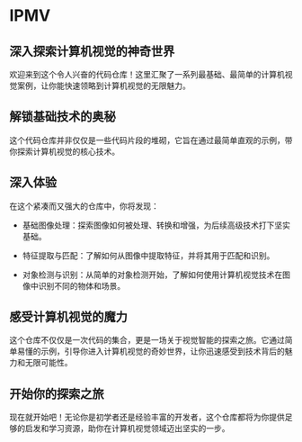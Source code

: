 # IPMV

## 深入探索计算机视觉的神奇世界
欢迎来到这个令人兴奋的代码仓库！这里汇聚了一系列最基础、最简单的计算机视觉案例，让你能快速领略到计算机视觉的无限魅力。

## 解锁基础技术的奥秘
这个代码仓库并非仅仅是一些代码片段的堆砌，它旨在通过最简单直观的示例，带你探索计算机视觉的核心技术。

## 深入体验
在这个紧凑而又强大的仓库中，你将发现：

- 基础图像处理：探索图像如何被处理、转换和增强，为后续高级技术打下坚实基础。

- 特征提取与匹配：了解如何从图像中提取特征，并将其用于匹配和识别。

- 对象检测与识别：从简单的对象检测开始，了解如何使用计算机视觉技术在图像中识别不同的物体和场景。

## 感受计算机视觉的魔力
这个仓库不仅仅是一次代码的集合，更是一场关于视觉智能的探索之旅。它通过简单易懂的示例，引导你进入计算机视觉的奇妙世界，让你迅速感受到技术背后的魅力和无限可能性。

## 开始你的探索之旅
现在就开始吧！无论你是初学者还是经验丰富的开发者，这个仓库都将为你提供足够的启发和学习资源，助你在计算机视觉领域迈出坚实的一步。

